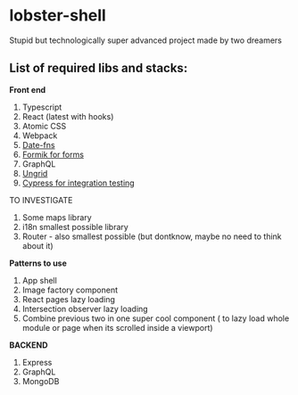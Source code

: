 # lobster-shell
Stupid but technologically super advanced project made by two dreamers

## List of required libs and stacks:


**Front end**

1. Typescript
2. React (latest with hooks)
3. Atomic CSS
4. Webpack
5. [Date-fns](https://github.com/date-fns/date-fns "Date-fns")
6. [Formik for forms](https://github.com/jaredpalmer/formik "Formik")
7. GraphQL
8. [Ungrid](https://github.com/chrisnager/ungrid/blob/gh-pages/ungrid.min.css "Ungrid")
9. [Cypress for integration testing](https://www.cypress.io/ "Cypress")

TO INVESTIGATE
1. Some maps library
2. i18n smallest possible library
3. Router - also smallest possible (but dontknow, maybe no need to think about it)

**Patterns to use**

1. App shell
2. Image factory component
3. React pages lazy loading
4. Intersection observer lazy loading
5. Combine previous two in one super cool component ( to lazy load whole module or page when its scrolled inside a viewport)

**BACKEND**

1. Express
2. GraphQL
3. MongoDB
